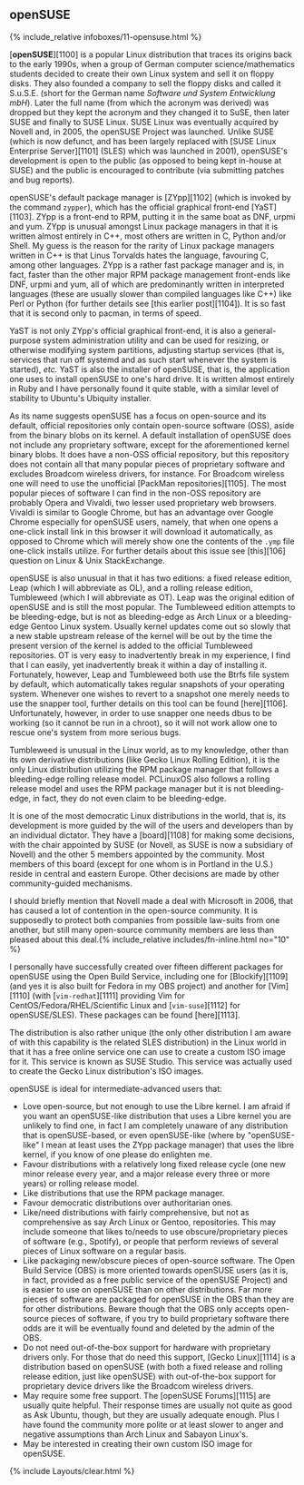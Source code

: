 ## openSUSE
{% include_relative infoboxes/11-opensuse.html %}

[**openSUSE**][1100] is a popular Linux distribution that traces its origins back to the early 1990s, when a group of German computer science/mathematics students decided to create their own Linux system and sell it on floppy disks. They also founded a company to sell the floppy disks and called it S.u.S.E. (short for the German name *Software und System Entwicklung mbH*). Later the full name (from which the acronym was derived) was dropped but they kept the acronym and they changed it to SuSE, then later SUSE and finally to SUSE Linux. SUSE Linux was eventually acquired by Novell and, in 2005, the openSUSE Project was launched. Unlike SUSE (which is now defunct, and has been largely replaced with [SUSE Linux Enterprise Server][1101] (SLES) which was launched in 2001), openSUSE's development is open to the public (as opposed to being kept in-house at SUSE) and the public is encouraged to contribute (via submitting patches and bug reports).

openSUSE's default package manager is [ZYpp][1102] (which is invoked by the command `zypper`), which has the official graphical front-end [YaST][1103]. ZYpp is a front-end to RPM, putting it in the same boat as DNF, urpmi and yum. ZYpp is unusual amongst Linux package managers in that it is written almost entirely in C++, most others are written in C, Python and/or Shell. My guess is the reason for the rarity of Linux package managers written in C++ is that Linus Torvalds hates the language, favouring C, among other languages. ZYpp is a rather fast package manager and is, in fact, faster than the other major RPM package management front-ends like DNF, urpmi and yum, all of which are predominantly written in interpreted languages (these are usually slower than compiled languages like C++) like Perl or Python (for further details see [this earlier post][1104]). It is so fast that it is second only to pacman, in terms of speed. 

YaST is not only ZYpp's official graphical front-end, it is also a general-purpose system administration utility and can be used for resizing, or otherwise modifying system partitions, adjusting startup services (that is, services that run off systemd and as such start whenever the system is started), *etc.* YaST is also the installer of openSUSE, that is, the application one uses to install openSUSE to one's hard drive. It is written almost entirely in Ruby and I have personally found it quite stable, with a similar level of stability to Ubuntu's Ubiquity installer. 

As its name suggests openSUSE has a focus on open-source and its default, official repositories only contain open-source software (OSS), aside from the binary blobs on its kernel. A default installation of openSUSE does not include any proprietary software, except for the aforementioned kernel binary blobs. It does have a non-OSS official repository, but this repository does not contain all that many popular pieces of proprietary software and excludes Broadcom wireless drivers, for instance. For Broadcom wireless one will need to use the unofficial [PackMan repositories][1105]. The most popular pieces of software I can find in the non-OSS repository are probably Opera and Vivaldi, two lesser used proprietary web browsers. Vivaldi is similar to Google Chrome, but has an advantage over Google Chrome especially for openSUSE users, namely, that when one opens a one-click install link in this browser it will download it automatically, as opposed to Chrome which will merely show one the contents of the `.ymp` file one-click installs utilize. For further details about this issue see [this][106] question on Linux & Unix StackExchange.

openSUSE is also unusual in that it has two editions: a fixed release edition, Leap (which I will abbreviate as OL), and a rolling release edition, Tumbleweed (which I will abbreviate as OT). Leap was the original edition of openSUSE and is still the most popular. The Tumbleweed edition attempts to be bleeding-edge, but is not as bleeding-edge as Arch Linux or a bleeding-edge Gentoo Linux system. Usually kernel updates come out so slowly that a new stable upstream release of the kernel will be out by the time the present version of the kernel is added to the official Tumbleweed repositories. OT is very easy to inadvertently break in my experience, I find that I can easily, yet inadvertently break it within a day of installing it. Fortunately, however, Leap and Tumbleweed both use the Btrfs file system by default, which automatically takes regular snapshots of your operating system. Whenever one wishes to revert to a snapshot one merely needs to use the snapper tool, further details on this tool can be found [here][1106]. Unfortunately, however, in order to use snapper one needs dbus to be working (so it cannot be run in a chroot), so it will not work allow one to rescue one's system from more serious bugs. 

Tumbleweed is unusual in the Linux world, as to my knowledge, other than its own derivative distributions (like Gecko Linux Rolling Edition), it is the only Linux distribution utilizing the RPM package manager that follows a bleeding-edge rolling release model. PCLinuxOS also follows a rolling release model and uses the RPM package manager but it is not bleeding-edge, in fact, they do not even claim to be bleeding-edge. 

It is one of the most democratic Linux distributions in the world, that is, its development is more guided by the will of the users and developers than by an individual dictator. They have a [board][1108] for making some decisions, with the chair appointed by SUSE (or Novell, as SUSE is now a subsidiary of Novell) and the other 5 members appointed by the community. Most members of this board (except for one whom is in Portland in the U.S.) reside in central and eastern Europe. Other decisions are made by other community-guided mechanisms.

I should briefly mention that Novell made a deal with Microsoft in 2006, that has caused a lot of contention in the open-source community. It is supposedly to protect both companies from possible law-suits from one another, but still many open-source community members are less than pleased about this deal.{% include_relative includes/fn-inline.html no="10" %}

I personally have successfully created over fifteen different packages for openSUSE using the Open Build Service, including one for [Blockify][1109] (and yes it is also built for Fedora in my OBS project) and another for [Vim][1110] (with [`vim-redhat`][1111] providing Vim for CentOS/Fedora/RHEL/Scientific Linux and [`vim-suse`][1112] for openSUSE/SLES). These packages can be found [here][1113].

The distribution is also rather unique (the only other distribution I am aware of with this capability is the related SLES distribution) in the Linux world in that it has a free online service one can use to create a custom ISO image for it. This service is known as SUSE Studio. This service was actually used to create the Gecko Linux distribution's ISO images. 

openSUSE is ideal for intermediate-advanced users that:

* Love open-source, but not enough to use the Libre kernel. I am afraid if you want an openSUSE-like distribution that uses a Libre kernel you are unlikely to find one, in fact I am completely unaware of any distribution that is openSUSE-based, or even openSUSE-like (where by "openSUSE-like" I mean at least uses the ZYpp package manager) that uses the libre kernel, if you know of one please do enlighten me. 
* Favour distributions with a relatively long fixed release cycle (one new minor release every year, and a major release every three or more years) or rolling release model.
* Like distributions that use the RPM package manager.
* Favour democratic distributions over authoritarian ones.
* Like/need distributions with fairly comprehensive, but not as comprehensive as say Arch Linux or Gentoo, repositories. This may include someone that likes to/needs to use obscure/proprietary pieces of software (e.g., Spotify), or people that perform reviews of several pieces of Linux software on a regular basis.
* Like packaging new/obscure pieces of open-source software. The Open Build Service (OBS) is more oriented towards openSUSE users (as it is, in fact, provided as a free public service of the openSUSE Project) and is easier to use on openSUSE than on other distributions. Far more pieces of software are packaged for openSUSE in the OBS than they are for other distributions. Beware though that the OBS only accepts open-source pieces of software, if you try to build proprietary software there odds are it will be eventually found and deleted by the admin of the OBS.
* Do not need out-of-the-box support for hardware with proprietary drivers only. For those that do need this support, [Gecko Linux][1114] is a distribution based on openSUSE (with both a fixed release and rolling release edition, just like openSUSE) with out-of-the-box support for proprietary device drivers like the Broadcom wireless drivers. 
* May require some free support. The [openSUSE Forums][1115] are usually quite helpful. Their response times are usually not quite as good as Ask Ubuntu, though, but they are usually adequate enough. Plus I have found the community more polite or at least slower to anger and negative assumptions than Arch Linux and Sabayon Linux's.
* May be interested in creating their own custom ISO image for openSUSE. 

{% include Layouts/clear.html %}
